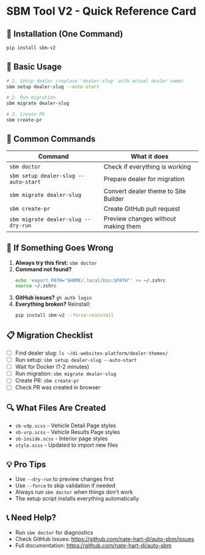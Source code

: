 # SBM Tool V2 - Quick Reference Card

## 🚀 Installation (One Command)

```bash
pip install sbm-v2
```

## 🎯 Basic Usage

```bash
# 1. Setup dealer (replace 'dealer-slug' with actual dealer name)
sbm setup dealer-slug --auto-start

# 2. Run migration
sbm migrate dealer-slug

# 3. Create PR
sbm create-pr
```

## 🔧 Common Commands

| Command                              | What it does                         |
| ------------------------------------ | ------------------------------------ |
| `sbm doctor`                         | Check if everything is working       |
| `sbm setup dealer-slug --auto-start` | Prepare dealer for migration         |
| `sbm migrate dealer-slug`            | Convert dealer theme to Site Builder |
| `sbm create-pr`                      | Create GitHub pull request           |
| `sbm migrate dealer-slug --dry-run`  | Preview changes without making them  |

## 🚨 If Something Goes Wrong

1. **Always try this first:** `sbm doctor`
2. **Command not found?**
   ```bash
   echo 'export PATH="$HOME/.local/bin:$PATH"' >> ~/.zshrc
   source ~/.zshrc
   ```
3. **GitHub issues?** `gh auth login`
4. **Everything broken?** Reinstall:
   ```bash
   pip install sbm-v2 --force-reinstall
   ```

## 📋 Migration Checklist

- [ ] Find dealer slug: `ls ~/di-websites-platform/dealer-themes/`
- [ ] Run setup: `sbm setup dealer-slug --auto-start`
- [ ] Wait for Docker (1-2 minutes)
- [ ] Run migration: `sbm migrate dealer-slug`
- [ ] Create PR: `sbm create-pr`
- [ ] Check PR was created in browser

## 🔍 What Files Are Created

- `sb-vdp.scss` - Vehicle Detail Page styles
- `sb-vrp.scss` - Vehicle Results Page styles
- `sb-inside.scss` - Interior page styles
- `style.scss` - Updated to import new files

## 💡 Pro Tips

- Use `--dry-run` to preview changes first
- Use `--force` to skip validation if needed
- Always run `sbm doctor` when things don't work
- The setup script installs everything automatically

## 📞 Need Help?

- Run `sbm doctor` for diagnostics
- Check GitHub Issues: https://github.com/nate-hart-di/auto-sbm/issues
- Full documentation: https://github.com/nate-hart-di/auto-sbm
